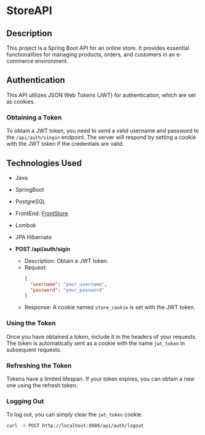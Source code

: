 # StoreAPI

## Description

This project is a Spring Boot API for an online store. It provides essential functionalities for managing products, orders, and customers in an e-commerce environment.


## Authentication

This API utilizes JSON Web Tokens (JWT) for authentication, which are set as cookies.

### Obtaining a Token

To obtain a JWT token, you need to send a valid username and password to the `/api/auth/singin` endpoint. The server will respond by setting a cookie with the JWT token if the credentials are valid.

## Technologies Used
- Java 
- SpringBoot
- PostgreSQL
- FrontEnd: [FrontStore](https://github.com/Kerro16/FrontStore)
- Lombok
- JPA Hibernate
  

- **POST /api/auth/sigin**
  - Description: Obtain a JWT token.
  - Request:
    ```json
    {
      "username": "your_username",
      "password": "your_password"
    }
    ```
  - Response: A cookie named `store_cookie` is set with the JWT token.

### Using the Token

Once you have obtained a token, include it in the headers of your requests. The token is automatically sent as a cookie with the name `jwt_token` in subsequent requests.

### Refreshing the Token

Tokens have a limited lifespan. If your token expires, you can obtain a new one using the refresh token.

### Logging Out

To log out, you can simply clear the `jwt_token` cookie.

```bash
curl -X POST http://localhost:8080/api/auth/logout

